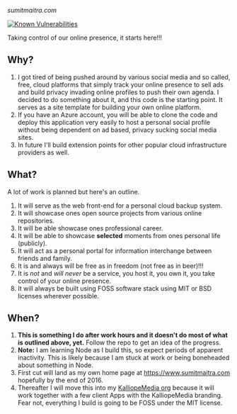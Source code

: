 *sumitmaitra.com*

 [![Known Vulnerabilities](https://snyk.io/test/github/sumitkm/sumitmaitra.com/badge.svg)](https://snyk.io/test/github/sumitkm/sumitmaitra.com)

Taking control of our online presence, it starts here!!!

## Why? ##
1. I got tired of being pushed around by various social media and so called, free, cloud platforms that simply track your online presence to sell ads and build privacy invading online profiles to push their own agenda. I decided to do something about it, and this code is the starting point. It serves as a site template for building your own online platform.
2. If you have an Azure account, you will be able to clone the code and deploy this application very easily to host a personal social profile without being dependent on ad based, privacy sucking social media sites.
3. In future I'll build extension points for other popular cloud infrastructure providers as well.

## What? ##

A lot of work is planned but here's an outline.
1. It will serve as the web front-end for a personal cloud backup system.
2. It will showcase ones open source projects from various online repositories.
3. It will be able showcase ones professional career.
4. It will be able to showcase **selected** moments from ones personal life (publicly).
5. It will act as a personal portal for information interchange between friends and family.
6. It is and always will be free as in freedom (not free as in beer)!!!  
7. It is *not* and *will never* be a service, you host it, you own it, you take control of your online presence.  
8. It will always be built using FOSS software stack using MIT or BSD licenses wherever possible.

## When? ##
1. **This is something I do after work hours and it doesn't do most of what is outlined above, yet.** Follow the repo to get an idea of the progress.
2. **Note:** I am learning Node as I build this, so expect periods of apparent inactivity. This is likely because I am stuck at work or being boneheaded about something in Node.
3. First cut will land as my own home page at https://www.sumitmaitra.com hopefully by the end of 2016.
4. Thereafter I will move this into my [KalliopeMedia org](http://github.com/kalliopemedia) because it will work together with a few client Apps with the KalliopeMedia branding. Fear not, everything I build is going to be FOSS under the MIT license.
